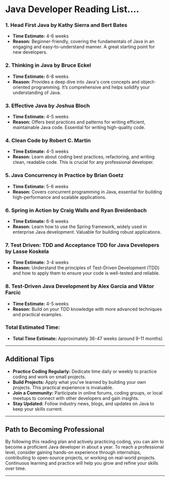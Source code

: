 # Java Developer Reading List....

### 1. Head First Java by Kathy Sierra and Bert Bates
- **Time Estimate:** 4-6 weeks
- **Reason:** Beginner-friendly, covering the fundamentals of Java in an engaging and easy-to-understand manner. A great starting point for new developers.

### 2. Thinking in Java by Bruce Eckel
- **Time Estimate:** 6-8 weeks
- **Reason:** Provides a deep dive into Java's core concepts and object-oriented programming. It’s comprehensive and helps solidify your understanding of Java.

### 3. Effective Java by Joshua Bloch
- **Time Estimate:** 4-5 weeks
- **Reason:** Offers best practices and patterns for writing efficient, maintainable Java code. Essential for writing high-quality code.

### 4. Clean Code by Robert C. Martin
- **Time Estimate:** 4-5 weeks
- **Reason:** Learn about coding best practices, refactoring, and writing clean, readable code. This is crucial for any professional developer.

### 5. Java Concurrency in Practice by Brian Goetz
- **Time Estimate:** 5-6 weeks
- **Reason:** Covers concurrent programming in Java, essential for building high-performance and scalable applications.

### 6. Spring in Action by Craig Walls and Ryan Breidenbach
- **Time Estimate:** 6-8 weeks
- **Reason:** Learn how to use the Spring framework, widely used in enterprise Java development. Valuable for building robust applications.

### 7. Test Driven: TDD and Acceptance TDD for Java Developers by Lasse Koskela
- **Time Estimate:** 3-4 weeks
- **Reason:** Understand the principles of Test-Driven Development (TDD) and how to apply them to ensure your code is well-tested and reliable.

### 8. Test-Driven Java Development by Alex Garcia and Viktor Farcic
- **Time Estimate:** 4-5 weeks
- **Reason:** Build on your TDD knowledge with more advanced techniques and practical examples.

### Total Estimated Time:
- **Total Time Estimate:** Approximately 36-47 weeks (around 9-11 months)

---

## Additional Tips

- **Practice Coding Regularly:** Dedicate time daily or weekly to practice coding and work on small projects.
- **Build Projects:** Apply what you've learned by building your own projects. This practical experience is invaluable.
- **Join a Community:** Participate in online forums, coding groups, or local meetups to connect with other developers and gain insights.
- **Stay Updated:** Follow industry news, blogs, and updates on Java to keep your skills current.

---

## Path to Becoming Professional

By following this reading plan and actively practicing coding, you can aim to become a proficient Java developer in about a year. To reach a professional level, consider gaining hands-on experience through internships, contributing to open-source projects, or working on real-world projects. Continuous learning and practice will help you grow and refine your skills over time.

---


